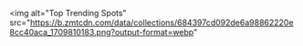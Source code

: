 <img alt="Top Trending Spots" src="https://b.zmtcdn.com/data/collections/684397cd092de6a98862220e8cc40aca_1709810183.png?output-format=webp" 
